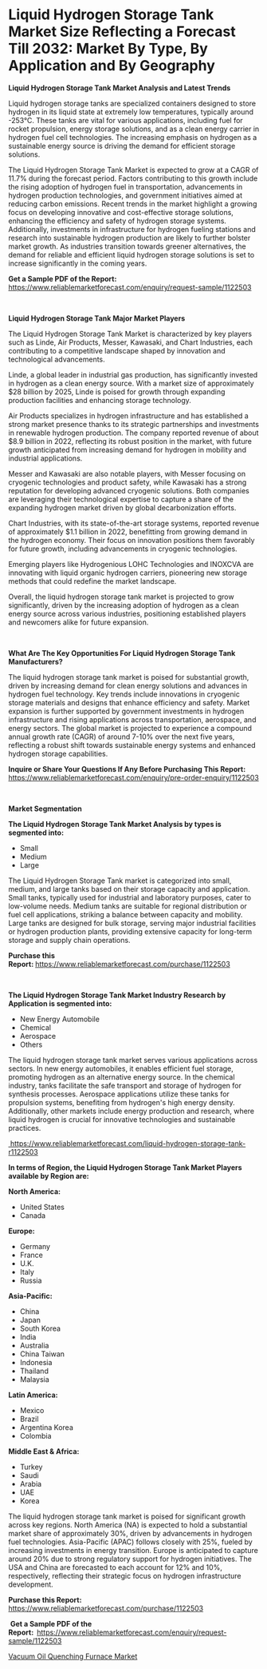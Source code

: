 <p><h1>Liquid Hydrogen Storage Tank Market Size Reflecting a Forecast Till 2032: Market By Type, By Application and By Geography</h1></p><p><strong>Liquid Hydrogen Storage Tank Market Analysis and Latest Trends</strong></p>
<p><p>Liquid hydrogen storage tanks are specialized containers designed to store hydrogen in its liquid state at extremely low temperatures, typically around -253°C. These tanks are vital for various applications, including fuel for rocket propulsion, energy storage solutions, and as a clean energy carrier in hydrogen fuel cell technologies. The increasing emphasis on hydrogen as a sustainable energy source is driving the demand for efficient storage solutions.</p><p>The Liquid Hydrogen Storage Tank Market is expected to grow at a CAGR of 11.7% during the forecast period. Factors contributing to this growth include the rising adoption of hydrogen fuel in transportation, advancements in hydrogen production technologies, and government initiatives aimed at reducing carbon emissions. Recent trends in the market highlight a growing focus on developing innovative and cost-effective storage solutions, enhancing the efficiency and safety of hydrogen storage systems. Additionally, investments in infrastructure for hydrogen fueling stations and research into sustainable hydrogen production are likely to further bolster market growth. As industries transition towards greener alternatives, the demand for reliable and efficient liquid hydrogen storage solutions is set to increase significantly in the coming years.</p></p>
<p><strong>Get a Sample PDF of the Report:&nbsp;</strong> <a href="https://www.reliablemarketforecast.com/enquiry/request-sample/1122503?utm_campaign=2316&utm_medium=2&utm_source=Github&utm_content=ia&utm_term=08042025&utm_id=liquid-hydrogen-storage-tank">https://www.reliablemarketforecast.com/enquiry/request-sample/1122503</a></p>
<p>&nbsp;</p>
<p><strong>Liquid Hydrogen Storage Tank Major Market Players</strong></p>
<p><p>The Liquid Hydrogen Storage Tank Market is characterized by key players such as Linde, Air Products, Messer, Kawasaki, and Chart Industries, each contributing to a competitive landscape shaped by innovation and technological advancements.</p><p>Linde, a global leader in industrial gas production, has significantly invested in hydrogen as a clean energy source. With a market size of approximately $28 billion by 2025, Linde is poised for growth through expanding production facilities and enhancing storage technology.</p><p>Air Products specializes in hydrogen infrastructure and has established a strong market presence thanks to its strategic partnerships and investments in renewable hydrogen production. The company reported revenue of about $8.9 billion in 2022, reflecting its robust position in the market, with future growth anticipated from increasing demand for hydrogen in mobility and industrial applications.</p><p>Messer and Kawasaki are also notable players, with Messer focusing on cryogenic technologies and product safety, while Kawasaki has a strong reputation for developing advanced cryogenic solutions. Both companies are leveraging their technological expertise to capture a share of the expanding hydrogen market driven by global decarbonization efforts.</p><p>Chart Industries, with its state-of-the-art storage systems, reported revenue of approximately $1.1 billion in 2022, benefitting from growing demand in the hydrogen economy. Their focus on innovation positions them favorably for future growth, including advancements in cryogenic technologies.</p><p>Emerging players like Hydrogenious LOHC Technologies and INOXCVA are innovating with liquid organic hydrogen carriers, pioneering new storage methods that could redefine the market landscape.</p><p>Overall, the liquid hydrogen storage tank market is projected to grow significantly, driven by the increasing adoption of hydrogen as a clean energy source across various industries, positioning established players and newcomers alike for future expansion.</p></p>
<p>&nbsp;</p>
<p><strong>What Are The Key Opportunities For Liquid Hydrogen Storage Tank Manufacturers?</strong></p>
<p><p>The liquid hydrogen storage tank market is poised for substantial growth, driven by increasing demand for clean energy solutions and advances in hydrogen fuel technology. Key trends include innovations in cryogenic storage materials and designs that enhance efficiency and safety. Market expansion is further supported by government investments in hydrogen infrastructure and rising applications across transportation, aerospace, and energy sectors. The global market is projected to experience a compound annual growth rate (CAGR) of around 7-10% over the next five years, reflecting a robust shift towards sustainable energy systems and enhanced hydrogen storage capabilities.</p></p>
<p><strong>Inquire or Share Your Questions If Any Before Purchasing This Report:</strong> <a href="https://www.reliablemarketforecast.com/enquiry/pre-order-enquiry/1122503?utm_campaign=2316&utm_medium=2&utm_source=Github&utm_content=ia&utm_term=08042025&utm_id=liquid-hydrogen-storage-tank">https://www.reliablemarketforecast.com/enquiry/pre-order-enquiry/1122503</a></p>
<p>&nbsp;</p>
<p><strong>Market Segmentation</strong></p>
<p><strong>The Liquid Hydrogen Storage Tank Market Analysis by types is segmented into:</strong></p>
<p><ul><li>Small</li><li>Medium</li><li>Large</li></ul></p>
<p><p>The Liquid Hydrogen Storage Tank market is categorized into small, medium, and large tanks based on their storage capacity and application. Small tanks, typically used for industrial and laboratory purposes, cater to low-volume needs. Medium tanks are suitable for regional distribution or fuel cell applications, striking a balance between capacity and mobility. Large tanks are designed for bulk storage, serving major industrial facilities or hydrogen production plants, providing extensive capacity for long-term storage and supply chain operations.</p></p>
<p><strong>Purchase this Report:&nbsp;</strong><a href="https://www.reliablemarketforecast.com/purchase/1122503?utm_campaign=2316&utm_medium=2&utm_source=Github&utm_content=ia&utm_term=08042025&utm_id=liquid-hydrogen-storage-tank">https://www.reliablemarketforecast.com/purchase/1122503</a></p>
<p>&nbsp;</p>
<p><strong>The Liquid Hydrogen Storage Tank Market Industry Research by Application is segmented into:</strong></p>
<p><ul><li>New Energy Automobile</li><li>Chemical</li><li>Aerospace</li><li>Others</li></ul></p>
<p><p>The liquid hydrogen storage tank market serves various applications across sectors. In new energy automobiles, it enables efficient fuel storage, promoting hydrogen as an alternative energy source. In the chemical industry, tanks facilitate the safe transport and storage of hydrogen for synthesis processes. Aerospace applications utilize these tanks for propulsion systems, benefiting from hydrogen's high energy density. Additionally, other markets include energy production and research, where liquid hydrogen is crucial for innovative technologies and sustainable practices.</p></p>
<p><a href="https://www.reliablemarketforecast.com/liquid-hydrogen-storage-tank-r1122503?utm_campaign=2316&utm_medium=2&utm_source=Github&utm_content=ia&utm_term=08042025&utm_id=liquid-hydrogen-storage-tank">&nbsp;https://www.reliablemarketforecast.com/liquid-hydrogen-storage-tank-r1122503</a></p>
<p><strong>In terms of Region, the Liquid Hydrogen Storage Tank Market Players available by Region are:</strong></p>
<p>
    <p> <strong> North America: </strong>
        <ul>
            <li>United States</li>
            <li>Canada</li>
        </ul>
        </p> 
    <p> <strong> Europe: </strong>
        <ul>
            <li>Germany</li>
            <li>France</li>
            <li>U.K.</li>
            <li>Italy</li>
            <li>Russia</li>
        </ul>
        </p> 
    <p> <strong> Asia-Pacific: </strong>
        <ul>
            <li>China</li>
            <li>Japan</li>
            <li>South Korea</li>
            <li>India</li>
            <li>Australia</li>
            <li>China Taiwan</li>
            <li>Indonesia</li>
            <li>Thailand</li>
            <li>Malaysia</li>
        </ul>
        </p> 
    <p> <strong> Latin America: </strong>
        <ul>
            <li>Mexico</li>
            <li>Brazil</li>
            <li>Argentina Korea</li>
            <li>Colombia</li>
        </ul>
        </p> 
    <p> <strong> Middle East & Africa: </strong>
        <ul>
            <li>Turkey</li>
            <li>Saudi</li>
            <li>Arabia</li>
            <li>UAE</li>
            <li>Korea</li>
        </ul>
    </p>
    </p>
<p><p>The liquid hydrogen storage tank market is poised for significant growth across key regions. North America (NA) is expected to hold a substantial market share of approximately 30%, driven by advancements in hydrogen fuel technologies. Asia-Pacific (APAC) follows closely with 25%, fueled by increasing investments in energy transition. Europe is anticipated to capture around 20% due to strong regulatory support for hydrogen initiatives. The USA and China are forecasted to each account for 12% and 10%, respectively, reflecting their strategic focus on hydrogen infrastructure development.</p></p>
<p><strong>Purchase this Report: </strong><a href="https://www.reliablemarketforecast.com/purchase/1122503?utm_campaign=2316&utm_medium=2&utm_source=Github&utm_content=ia&utm_term=08042025&utm_id=liquid-hydrogen-storage-tank">https://www.reliablemarketforecast.com/purchase/1122503</a></p>
<p>&nbsp;<strong>Get a Sample PDF of the Report:&nbsp;&nbsp;</strong><a href="https://www.reliablemarketforecast.com/enquiry/request-sample/1122503?utm_campaign=2316&utm_medium=2&utm_source=Github&utm_content=ia&utm_term=08042025&utm_id=liquid-hydrogen-storage-tank">https://www.reliablemarketforecast.com/enquiry/request-sample/1122503</a></p>
<p><strong></strong></p>
<p><p><a href="https://github.com/bensemilia864/Market-Research-Report-List-1/blob/main/vacuum-oil-quenching-furnace-market.md?utm_campaign=2316&utm_medium=2&utm_source=Github&utm_content=ia&utm_term=08042025&utm_id=liquid-hydrogen-storage-tank">Vacuum Oil Quenching Furnace Market</a></p></p>